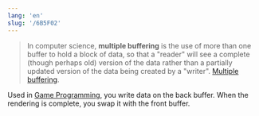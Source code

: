 ```yaml
---
lang: 'en'
slug: '/6B5F02'
---
```


> In computer science, **multiple buffering** is the use of more than one buffer to hold a block of data, so that a "reader" will see a complete (though perhaps old) version of the data rather than a partially updated version of the data being created by a "writer". [Multiple buffering](https://en.wikipedia.org/wiki/Multiple_buffering).

Used in [Game Programming](./../.././docs/pages/Game%20Programming.md), you write data on the back buffer.
When the rendering is complete, you swap it with the front buffer.

<head>
  <html lang="en-US"/>
</head>
